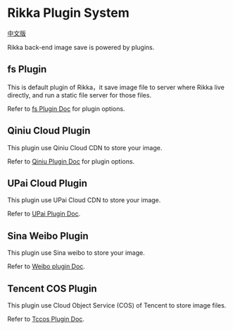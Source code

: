 # Rikka Plugin System

[中文版][version-zh]

Rikka back-end image save is powered by plugins.

## fs Plugin

This is default plugin of Rikka，it save image file to server where Rikka live directly, and run a static file server for those files.

Refer to [fs Plugin Doc][fs-doc] for plugin options.

## Qiniu Cloud Plugin

This plugin use Qiniu Cloud CDN to store your image.

Refer to [Qiniu Plugin Doc][qiniu-doc] for plugin options.

## UPai Cloud Plugin

This plugin use UPai Cloud CDN to store your image.

Refer to [UPai Plugin Doc][upai-doc].

## Sina Weibo Plugin

This plugin use Sina weibo to store your image.

Refer to [Weibo plugin Doc][weibo-doc].

## Tencent COS Plugin

This plugin use Cloud Object Service (COS) of Tencent to store image files.

Refer to [Tccos Plugin Doc][tccos-doc].

[version-zh]: https://github.com/7sDream/rikka/blob/master/plugins/README.zh.md

[fs-doc]: https://github.com/7sDream/rikka/tree/master/plugins/fs
[qiniu-doc]: https://github.com/7sDream/rikka/tree/master/plugins/qiniu
[upai-doc]: https://github.com/7sDream/rikka/tree/master/plugins/upai
[weibo-doc]: https://github.com/7sDream/rikka/tree/master/plugins/weibo
[tccos-doc]: https://github.com/7sDream/rikka/tree/master/plugins/tencent/cos
